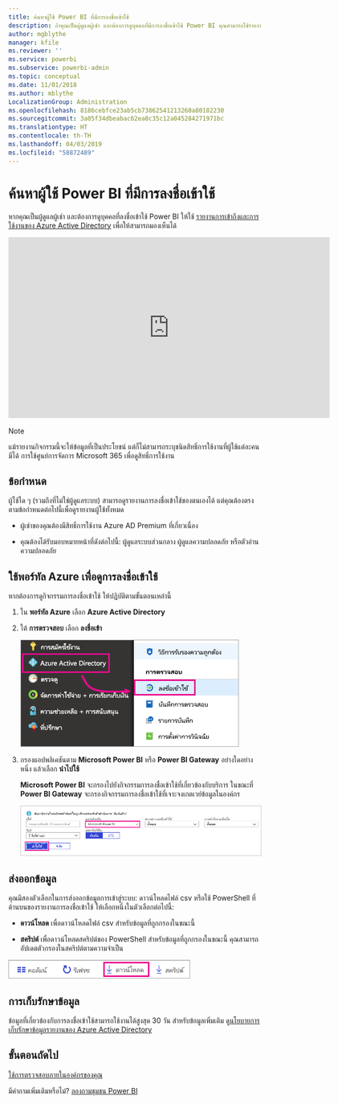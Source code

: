 ```yaml
---
title: ค้นหาผู้ใช้ Power BI ที่มีการลงชื่อเข้าใช้
description: ถ้าคุณเป็นผู้ดูแลผู้เช่า และต้องการดูบุคคลที่มีการลงชื่อเข้าใช้ Power BI คุณสามารถใช้รายงานการเข้าถึงและการใช้งานของ Azure Active Directory เพื่อให้สามารถมองเห็นได้
author: mgblythe
manager: kfile
ms.reviewer: ''
ms.service: powerbi
ms.subservice: powerbi-admin
ms.topic: conceptual
ms.date: 11/01/2018
ms.author: mblythe
LocalizationGroup: Administration
ms.openlocfilehash: 8186cebfce23ab5cb73862541213260a80182230
ms.sourcegitcommit: 3a05f34dbeabac62ea8c35c12a045284271971bc
ms.translationtype: HT
ms.contentlocale: th-TH
ms.lasthandoff: 04/03/2019
ms.locfileid: "58872489"
---
```

# <a name="find-power-bi-users-that-have-signed-in"></a>ค้นหาผู้ใช้ Power BI ที่มีการลงชื่อเข้าใช้

หากคุณเป็นผู้ดูแลผู้เช่า และต้องการดูบุคคลที่ลงชื่อเข้าใช้ Power BI ให้ใช้ [รายงานการเข้าถึงและการใช้งานของ Azure Active Directory](/azure/active-directory/reports-monitoring/concept-sign-ins) เพื่อให้สามารถมองเห็นได้

<iframe width="640" height="360" src="https://www.youtube.com/embed/1AVgh9w9VM8?showinfo=0" frameborder="0" allowfullscreen></iframe>

> [!NOTE]
> แม้รายงานกิจกรรมนี้จะให้ข้อมูลที่เป็นประโยชน์ แต่ก็ไม่สามารถระบุชนิดสิทธิ์การใช้งานที่ผู้ใช้แต่ละคนมีได้ การใช้ศูนย์การจัดการ Microsoft 365 เพื่อดูสิทธิ์การใช้งาน

## <a name="requirements"></a>ข้อกำหนด

ผู้ใช้ใด ๆ (รวมถึงที่ไม่ใช่ผู้ดูแลระบบ) สามารถดูรายงานการลงชื่อเข้าใช้ของตนเองได้ แต่คุณต้องตรงตามข้อกำหนดต่อไปนี้เพื่อดูรายงานผู้ใช้ทั้งหมด

* ผู้เช่าของคุณต้องมีสิทธิ์การใช้งาน Azure AD Premium ที่เกี่ยวเนื่อง

* คุณต้องได้รับมอบหมายหน้าที่ดังต่อไปนี้: ผู้ดูแลระบบส่วนกลาง ผู้ดูแลความปลอดภัย หรือตัวอ่านความปลอดภัย

## <a name="use-the-azure-portal-to-view-sign-ins"></a>ใช้พอร์ทัล Azure เพื่อดูการลงชื่อเข้าใช้

หากต้องการดูกิจกรรมการลงชื่อเข้าใช้ ให้ปฏิบัติตามขั้นตอนเหล่านี้

1. ใน **พอร์ทัล Azure** เลือก **Azure Active Directory**

1. ใต้ **การตรวจสอบ** เลือก **ลงชื่อเข้า**
   
    ![การลงชื่อเข้าใช้ Azure AD](media/service-admin-access-usage/azure-portal-sign-ins.png)

1. กรองแอปพลิเคชันตาม **Microsoft Power BI** หรือ **Power BI Gateway** อย่างใดอย่างหนึ่ง แล้วเลือก **นำไปใช้**

    **Microsoft Power BI** จะกรองไปยังกิจกรรมการลงชื่อเข้าใช้ที่เกี่ยวข้องกับบริการ ในขณะที่ **Power BI Gateway** จะกรองกิจกรรมการลงชื่อเข้าใช้ที่เจาะจงเกตเวย์ข้อมูลในองค์กร
   
    ![ตัวกรองการลงชื่อเข้าใช้](media/service-admin-access-usage/sign-in-filter.png)

## <a name="export-the-data"></a>ส่งออกข้อมูล

คุณมีสองตัวเลือกในการส่งออกข้อมูลการเข้าสู่ระบบ: ดาวน์โหลดไฟล์ csv หรือใช้ PowerShell ที่ด้านบนของรายงานการลงชื่อเข้าใช้ ให้เลือกหนึ่งในตัวเลือกต่อไปนี้:

* **ดาวน์โหลด** เพื่อดาวน์โหลดไฟล์ csv สำหรับข้อมูลที่ถูกกรองในขณะนี้

* **สคริปต์** เพื่อดาวน์โหลดสคริปต์ของ PowerShell สำหรับข้อมูลที่ถูกกรองในขณะนี้ คุณสามารถอัปเดตตัวกรองในสคริปต์ตามความจำเป็น

![ดาวน์โหลดไฟล์ csv หรือสคริปต์](media/service-admin-access-usage/download-sign-in-data-csv.png)

## <a name="data-retention"></a>การเก็บรักษาข้อมูล

ข้อมูลที่เกี่ยวข้องกับการลงชื่อเข้าใช้สามารถใช้งานได้สูงสุด 30 วัน สำหรับข้อมูลเพิ่มเติม ดู[นโยบายการเก็บรักษาข้อมูลรายงานของ Azure Active Directory](/azure/active-directory/reports-monitoring/reference-reports-data-retention)

## <a name="next-steps"></a>ขั้นตอนถัดไป

[ใช้การตรวจสอบภายในองค์กรของคุณ](service-admin-auditing.md)

มีคำถามเพิ่มเติมหรือไม่? [ลองถามชุมชน Power BI](https://community.powerbi.com/)

